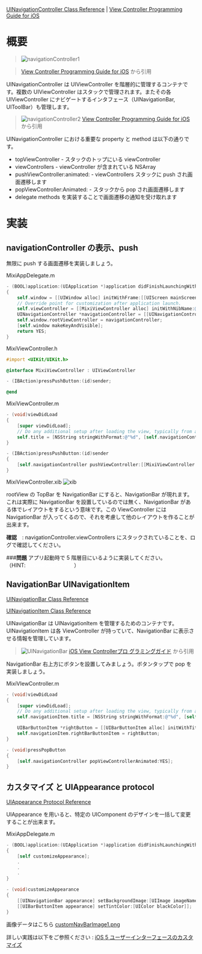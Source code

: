 [UINavigationController Class Reference](http://developer.apple.com/library/ios/#documentation/uikit/reference/UINavigationController_Class/Reference/Reference.html) | [View Controller Programming Guide for iOS](http://developer.apple.com/library/ios/featuredarticles/ViewControllerPGforiPhoneOS/ViewControllerPGforiOS.pdf)

# 概要

> ![navigationController1](https://raw.github.com/mixi-inc/iOSTraining/master/Doc/Images/2.1/navigationController1.png)

> [View Controller Programming Guide for iOS](http://developer.apple.com/library/ios/featuredarticles/ViewControllerPGforiPhoneOS/ViewControllerPGforiOS.pdf) から引用

UINavigationController は UIViewController を階層的に管理するコンテナです。複数の UIViewController はスタックで管理されます。またその各 UIViewController にナビゲートするインタフェース（UINavigationBar, UIToolBar）も管理します。

> ![navigationController2](https://raw.github.com/mixi-inc/iOSTraining/master/Doc/Images/2.1/navigationCOntroller2.png)
> [View Controller Programming Guide for iOS](http://developer.apple.com/library/ios/featuredarticles/ViewControllerPGforiPhoneOS/ViewControllerPGforiOS.pdf) から引用

UINavigationController における重要な property と method は以下の通りです。

- topViewController - スタックのトップにいる viewController
- viewControllers - viewController が含まれている NSArray
- pushViewController:animated: - viewControllers スタックに push され画面遷移します
- popViewController:Animated: - スタックから pop され画面遷移します
- delegate methods を実装することで画面遷移の通知を受け取れます

# 実装
## navigationController の表示、push

無限に push する画面遷移を実装しましょう。

MixiAppDelegate.m
```objective-c
- (BOOL)application:(UIApplication *)application didFinishLaunchingWithOptions:(NSDictionary *)launchOptions
{
    self.window = [[UIWindow alloc] initWithFrame:[[UIScreen mainScreen] bounds]];
    // Override point for customization after application launch.
    self.viewController = [[MixiViewController alloc] initWithNibName:@"MixiViewController" bundle:nil];
    UINavigationController *navigationController = [[UINavigationController alloc] initWithRootViewController:_viewController];
    self.window.rootViewController = navigationController;
    [self.window makeKeyAndVisible];
    return YES;
}
```

MixiViewController.h
```objective-c
#import <UIKit/UIKit.h>

@interface MixiViewController : UIViewController

- (IBAction)pressPushButton:(id)sender;

@end
```

MixiViewController.m
```objective-c
- (void)viewDidLoad
{
    [super viewDidLoad];
	// Do any additional setup after loading the view, typically from a nib.
    self.title = [NSString stringWithFormat:@"%d", [self.navigationController.viewControllers count]];
}

- (IBAction)pressPushButton:(id)sender
{
    [self.navigationController pushViewController:[[MixiViewController alloc] init] animated:YES];
}
```

MixiViewController.xib
![xib](https://raw.github.com/mixi-inc/iOSTraining/master/Doc/Images/2.1/xib.png)

rootView の TopBar を NavigationBar にすると、NavigationBar が現れます。これは実際に NavigationBar を設置しているのでは無く、NavigationBar がある体でレイアウトをするという意味です。この ViewController には NavigationBar が入ってくるので、それを考慮して他のレイアウトを作ることが出来ます。

**確認**　: navigationController.viewControllers にスタックされていることを、ログで確認してください。

###**問題**
アプリ起動時で 5 階層目にいるように実装してください。
（HINT:<font color="#ffffff">setViewControllers:</font>）

## NavigationBar UINavigationItem
[UINavigationBar Class Reference](http://developer.apple.com/library/ios/#documentation/uikit/reference/UINavigationBar_Class/Reference/UINavigationBar.html)

[UINavigationItem Class Reference](http://developer.apple.com/library/ios/#documentation/uikit/reference/UINavigationItem_Class/Reference/UINavigationItem.html)

UINavigationBar は UINavigationItem を管理するためのコンテナです。UINavigationItem は各 ViewController が持っていて、NavigationBar に表示させる情報を管理しています。

> ![UINavigationBar](https://raw.github.com/mixi-inc/iOSTraining/master/Doc/Images/2.1/UINavigationBar.png)
> [iOS View Controllerプロ グラミングガイド](https://developer.apple.com/jp/devcenter/ios/library/documentation/ViewControllerPGforiOS.pdf) から引用

NavigationBar 右上方にボタンを設置してみましょう。ボタンタップで pop を実装しましょう。

MixiVIewController.m
```objective-c
- (void)viewDidLoad
{
    [super viewDidLoad];
	// Do any additional setup after loading the view, typically from a nib.
    self.navigationItem.title = [NSString stringWithFormat:@"%d", [self.navigationController.viewControllers count]];

    UIBarButtonItem *rightButton = [[UIBarButtonItem alloc] initWithTitle:@"pop" style:UIBarButtonItemStylePlain target:self action:@selector(pressPopButton)];
    self.navigationItem.rightBarButtonItem = rightButton;
}

- (void)pressPopButton
{
    [self.navigationController popViewControllerAnimated:YES];
}
```

## カスタマイズ と UIAppearance protocol
[UIAppearance Protocol Reference](http://developer.apple.com/library/ios/#documentation/uikit/reference/UIAppearance_Protocol/Reference/Reference.html)

UIAppearance を用いると、特定の UIComponent のデザインを一括して変更することが出来ます。

MixiAppDelegate.m
```objective-c
- (BOOL)application:(UIApplication *)application didFinishLaunchingWithOptions:(NSDictionary *)launchOptions
{
    [self customizeAppearance];
    .
    .
    .
}

- (void)customizeAppearance
{
    [[UINavigationBar appearance] setBackgroundImage:[UIImage imageNamed:@"customNavBarImage1"] forBarMetrics:UIBarMetricsDefault];
    [[UIBarButtonItem appearance] setTintColor:[UIColor blackColor]];
}
```

画像データはこちら [customNavBarImage1.png](https://raw.github.com/mixi-inc/iOSTraining/master/SampleProjects/2.1/MixiNavigationSample/MixiNavigationSample/customNavBarImage1.png)

詳しい実践は以下をご参照ください : [iOS 5 ユーザーインターフェースのカスタマイズ](http://www.raywenderlich.com/ja/25891/ios-5-%E3%83%A6%E3%83%BC%E3%82%B6%E3%83%BC%E3%82%A4%E3%83%B3%E3%82%BF%E3%83%BC%E3%83%95%E3%82%A7%E3%83%BC%E3%82%B9%E3%81%AE%E3%82%AB%E3%82%B9%E3%82%BF%E3%83%9E%E3%82%A4%E3%82%BA)